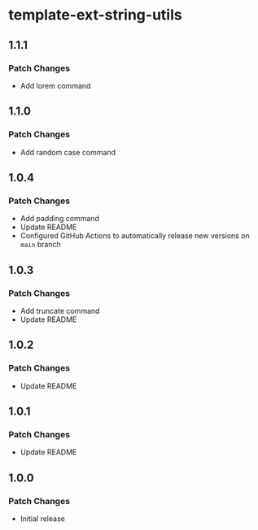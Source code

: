 # template-ext-string-utils

## 1.1.1

### Patch Changes

- Add lorem command

## 1.1.0

### Patch Changes

- Add random case command

## 1.0.4

### Patch Changes

- Add padding command
- Update README
- Configured GitHub Actions to automatically release new versions on `main` branch

## 1.0.3

### Patch Changes

- Add truncate command
- Update README

## 1.0.2

### Patch Changes

- Update README

## 1.0.1

### Patch Changes

- Update README

## 1.0.0

### Patch Changes

- Initial release
